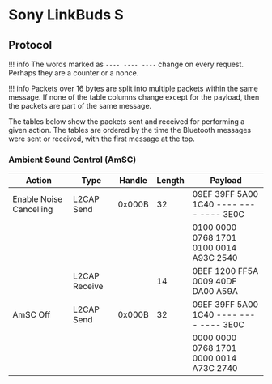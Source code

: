 # Sony LinkBuds S

## Protocol

!!! info
    The words marked as `---- ---- ----` change on every request. Perhaps they are a counter or a nonce.

!!! info
    Packets over 16 bytes are split into multiple packets within the same message.
    If none of the table columns change except for the payload, then the packets are part of the same message.

The tables below show the packets sent and received for performing a given action.
The tables are ordered by the time the Bluetooth messages were sent or received, with the first message at the top.

### Ambient Sound Control (AmSC)

| Action                  | Type          | Handle | Length | Payload                                 |
| ----------------------- | ------------- | ------ | ------ | --------------------------------------- |
| Enable Noise Cancelling | L2CAP Send    | 0x000B | 32     | 09EF 39FF 5A00 1C40 ---- ---- ---- 3E0C |
|                         |               |        |        | 0100 0000 0768 1701 0100 0014 A93C 2540 |
|                         | L2CAP Receive |        | 14     | 0BEF 1200 FF5A 0009 40DF DA00 A59A      |
| AmSC Off                | L2CAP Send    | 0x000B | 32     | 09EF 39FF 5A00 1C40 ---- ---- ---- 3E0C |
|                         |               |        |        | 0000 0000 0768 1701 0000 0014 A73C 2740 |